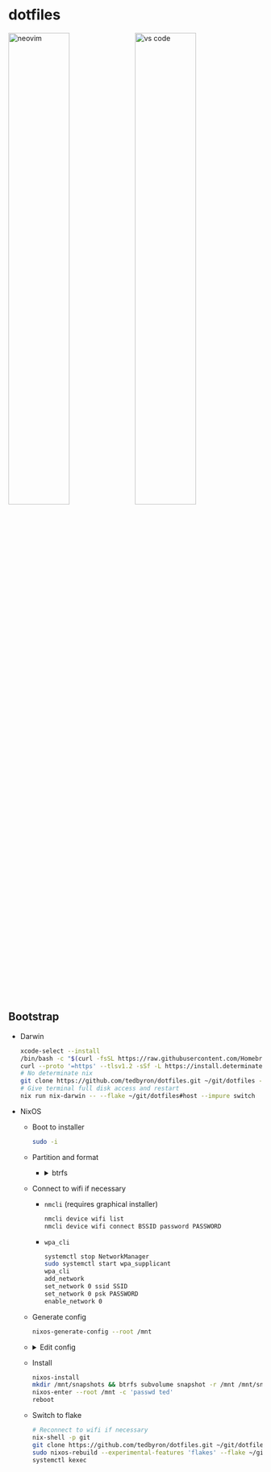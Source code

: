# dotfiles

<div float="left">
  <img src="../screenshots/screenshots/neovim.png" alt="neovim" width="49%" />
  <img src="../screenshots/screenshots/vscode.png" alt="vs code" width="49%" />
</div>

## Bootstrap

- Darwin

  ```sh
  xcode-select --install
  /bin/bash -c "$(curl -fsSL https://raw.githubusercontent.com/Homebrew/install/HEAD/install.sh)"
  curl --proto '=https' --tlsv1.2 -sSf -L https://install.determinate.systems/nix | sh -s -- install
  # No determinate nix
  git clone https://github.com/tedbyron/dotfiles.git ~/git/dotfiles --filter tree:0
  # Give terminal full disk access and restart
  nix run nix-darwin -- --flake ~/git/dotfiles#host --impure switch
  ```

- NixOS

  - Boot to installer

    ```sh
    sudo -i
    ```

  - Partition and format

    - <details>
      <summary>btrfs</summary>

      ```sh
      lsblk
      parted /dev/nvmeXn1 -- mklabel gpt
      parted /dev/nvmeXn1 -- mkpart root btrfs 500MB -38GB
      parted /dev/nvmeXn1 -- mkpart swap btrfs -38GB 100%
      parted /dev/nvmeXn1 -- mkpart ESP fat32 1MB 500MB
      parted /dev/nvmeXn1 -- set 3 esp on

      mkfs.btrfs -L nixos /dev/nvmeXn1p1
      mkfs.btrfs -L swap /dev/nvmeXn1p2
      mkfs.fat -F 32 -n boot /dev/nvmeXn1p3

      mkdir -p /mnt
      mount /dev/nvmeXn1p1 /mnt
      btrfs subvolume create /mnt/root
      btrfs subvolume create /mnt/nix
      btrfs subvolume create /mnt/home
      umount /mnt

      mount /dev/nvmeXn1p2 /mnt
      btrfs subvolume create /mnt/swap
      umount /mnt

      mount -o noatime,discard,subvol=root /dev/disk/by-label/nixos /mnt
      mkdir /mnt/{nix,home,swap,boot}
      mount -o compress=zstd,noatime,discard,subvol=nix /dev/disk/by-label/nixos /mnt/nix
      mount -o noatime,discard,subvol=home /dev/disk/by-label/nixos /mnt/home
      mount -o noatime,discard,subvol=swap /dev/disk/by-label/swap /mnt/swap
      mount -o umask=077 /dev/disk/by-label/boot /mnt/boot

      dd if=/dev/zero of=/mnt/swap/swapfile bs=500MB
      mkswap -L swap -U clear /mnt/swap/swapfile
      swapon /mnt/swap/swapfile
      ```

      </details>

  - Connect to wifi if necessary

    - `nmcli` (requires graphical installer)

      ```sh
      nmcli device wifi list
      nmcli device wifi connect BSSID password PASSWORD
      ```

    - `wpa_cli`

      ```sh
      systemctl stop NetworkManager
      sudo systemctl start wpa_supplicant
      wpa_cli
      add_network
      set_network 0 ssid SSID
      set_network 0 psk PASSWORD
      enable_network 0
      ```

  - Generate config

    ```sh
    nixos-generate-config --root /mnt
    ```

  - <details><summary>Edit config</summary>

    ```nix
    { pgks, ... }: {
      # ...
      system.copySystemConfiguration = true;
      users.defaultUserShell = pkgs.zsh;

      networking = {
        hostname = "teds-desktop";
        networkmanager.enable = true;
      };

      users.users.ted = {
        description = "Teddy Byron";
        extraGroups = [ "networkmanager" "wheel" ];
        isNormalUser = true;
        uid = 1000;
      };

      fileSystems =
        let defaultOpts = [ "noatime" "discard" ];
        in {
          "/".options = defaultOpts;
          "/nix".options = defaultOpts ++ [ "compress=zstd" ];
          "/home".options = defaultOpts;
          "/swap".options = defaultOpts;
        };
    }
    ```

    </details>

  - Install

    ```sh
    nixos-install
    mkdir /mnt/snapshots && btrfs subvolume snapshot -r /mnt /mnt/snapshots/root-after-install
    nixos-enter --root /mnt -c 'passwd ted'
    reboot
    ```

  - Switch to flake

    ```sh
    # Reconnect to wifi if necessary
    nix-shell -p git
    git clone https://github.com/tedbyron/dotfiles.git ~/git/dotfiles --filter tree:0
    sudo nixos-rebuild --experimental-features 'flakes' --flake ~/git/dotfiles#host switch
    systemctl kexec
    ```
